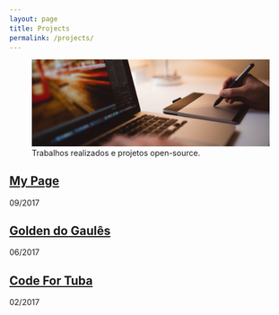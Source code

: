 ```yaml
---
layout: page
title: Projects
permalink: /projects/
---
```


<figure class="image-box">
  <img class="image-header" src="/img/projects.jpg" alt="Imagem de um programador trabalhando em seu computador.">
  <figcaption>Trabalhos realizados e projetos open-source.</figcaption>
</figure>

<a class="scroll-down" href=""></a>

<div class="content list">
  <div class="list-item">
    <h2 class="list-post-title">
      <a href="http://gefymarcos.github.io">My Page</a>
    </h2>
    <div class="list-post-date">
      <time>09/2017</time>
    </div>
  </div>
</div>

<div class="content list">
  <div class="list-item">
    <h2 class="list-post-title">
      <a href="http://www.goldensdogaules.com.br">Golden do Gaulês</a>
    </h2>
    <div class="list-post-date">
      <time>06/2017</time>
    </div>
  </div>
</div>

<div class="content list">
  <div class="list-item">
    <h2 class="list-post-title">
      <a href="http://www.codefortuba.com.br">Code For Tuba</a>
    </h2>
    <div class="list-post-date">
      <time>02/2017</time>
    </div>
  </div>
</div>
